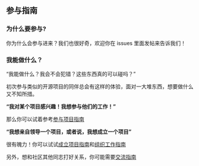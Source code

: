 ## 参与指南

### 为什么要参与?

你为什么会参与进来？我们也很好奇，欢迎你在 issues 里面发帖来告诉我们！

### 我能做什么？

“我能做什么？我会不会犯错？这些东西真的可以碰吗？”

初次参与类似的开源项目的同伴总会有这样的体验，面对一大堆东西，想要做什么又不知所措。

**“我对某个项目感兴趣！我想参与他们的工作！”**

那么你可以试着参考[参与项目指南](./how-to-join)

**“我想亲自领导一个项目，或者说，我想成立一个项目”**

很有魄力！你可以试试[成立项目指南]()和[组织工作指南]()

另外，想和社区其他同志打好关系，你可能需要[交流指南]()